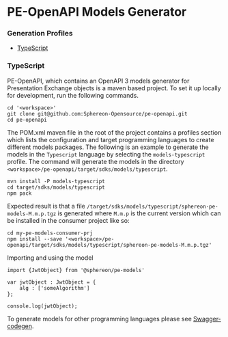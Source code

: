 # PE-OpenAPI Models Generator

### Generation Profiles

* [TypeScript](#TypeScript)


### TypeScript

PE-OpenAPI, which contains an OpenAPI 3 models generator for Presentation Exchange objects is a maven based project. To set it up locally for development, run the following commands.

```
cd '<workspace>'
git clone git@github.com:Sphereon-Opensource/pe-openapi.git
cd pe-openapi
```

The POM.xml maven file in the root of the project contains a profiles section which lists the configuration and target programming languages to create different models packages. The following is an example to generate the models in the `Typescript` language by selecting the `models-typescript` profile. The command will generate the models in the directory `<workspace>/pe-openapi/target/sdks/models/typescript`.

```
mvn install -P models-typescript
cd target/sdks/models/typescript
npm pack
```

Expected result is that a file `/target/sdks/models/typescript/sphereon-pe-models-M.m.p.tgz` is generated where `M.m.p` is the current version which can be installed in the consumer project like so:

```
cd my-pe-models-consumer-prj
npm install --save '<workspace>/pe-openapi/target/sdks/models/typescript/sphereon-pe-models-M.m.p.tgz'
```

Importing and using the model

```
import {JwtObject} from '@sphereon/pe-models'

var jwtObject : JwtObject = {
    alg : ['someAlgorithm']
};

console.log(jwtObject);
```


To generate models for other programming languages please see [Swagger-codegen](https://github.com/swagger-api/swagger-codegen). 

